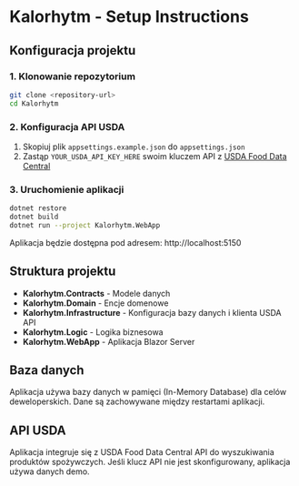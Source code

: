 # Kalorhytm - Setup Instructions

## Konfiguracja projektu

### 1. Klonowanie repozytorium
```bash
git clone <repository-url>
cd Kalorhytm
```

### 2. Konfiguracja API USDA
1. Skopiuj plik `appsettings.example.json` do `appsettings.json`
2. Zastąp `YOUR_USDA_API_KEY_HERE` swoim kluczem API z [USDA Food Data Central](https://fdc.nal.usda.gov/api-key-signup.html)

### 3. Uruchomienie aplikacji
```bash
dotnet restore
dotnet build
dotnet run --project Kalorhytm.WebApp
```

Aplikacja będzie dostępna pod adresem: http://localhost:5150

## Struktura projektu

- **Kalorhytm.Contracts** - Modele danych
- **Kalorhytm.Domain** - Encje domenowe
- **Kalorhytm.Infrastructure** - Konfiguracja bazy danych i klienta USDA API
- **Kalorhytm.Logic** - Logika biznesowa
- **Kalorhytm.WebApp** - Aplikacja Blazor Server

## Baza danych

Aplikacja używa bazy danych w pamięci (In-Memory Database) dla celów deweloperskich. Dane są zachowywane między restartami aplikacji.

## API USDA

Aplikacja integruje się z USDA Food Data Central API do wyszukiwania produktów spożywczych. Jeśli klucz API nie jest skonfigurowany, aplikacja używa danych demo. 